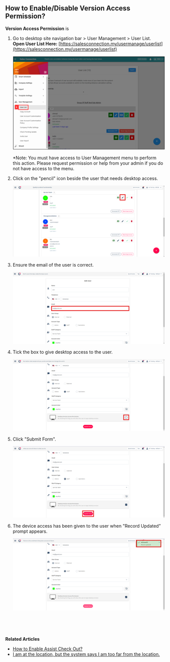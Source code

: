 ## How to Enable/Disable Version Access Permission?

**Version Access Permission** is 

1. Go to desktop site navigation bar > User Management > User List.<br>
   **Open User List Here:** [https://salesconnection.my/usermanage/userlist](https://salesconnection.my/usermanage/userlist)<br>

   <p align="center">
      <img src="img/Enable_Version_Access_Permission_Step_1.png" alt="Enable Version Access Permission Step 1">
   </p>
     
   *Note: You must have access to User Management menu to perform this action. Please request permission or help from your admin if you do not have access to the menu.<br>
   
2. Click on the "pencil" icon beside the user that needs desktop access.<br>

   <p align="center">
      <img src="img/Enable_Version_Access_Permission_Step_2.png" alt="Enable Version Access Permission Step 2">
   </p>
     
3. Ensure the email of the user is correct.<br>
  
   <p align="center">
      <img src="img/Enable_Version_Access_Permission_Step_3.png" alt="Enable Version Access Permission Step 3">
   </p>

4. Tick the box to give desktop access to the user.<br>

   <p align="center">
      <img src="img/Enable_Version_Access_Permission_Step_4.png" alt="Enable Version Access Permission Step 4">
   </p>

5. Click "Submit Form".<br>

   <p align="center">
      <img src="img/Enable_Version_Access_Permission_Step_5.png" alt="Enable Version Access Permission Step 5">
   </p>

6. The device access has been given to the user when "Record Updated” prompt appears.<br>

   <p align="center">
      <img src="img/Enable_Version_Access_Permission_Step_6.png" alt="Enable Version Access Permission Step 6">
   </p>
  <br><br><br>

**Related Articles**
- [How to Enable Assist Check Out?](Enable_Assist_Check_Out.md)
- [I am at the location, but the system says I am too far from the location.](Check_In_Address.md)
